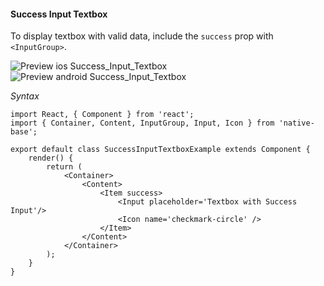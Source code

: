 #### Success Input Textbox

To display textbox with valid data, include the <code>success</code> prop with <code>&lt;InputGroup></code>.

![Preview ios Success_Input_Textbox](https://github.com/GeekyAnts/NativeBase-KitchenSink/raw/master/screenshots/ios/successInput.png)
![Preview android Success_Input_Textbox](https://github.com/GeekyAnts/NativeBase-KitchenSink/raw/master/screenshots/android/successInput.png)

*Syntax*        
<pre class="line-numbers"><code class="language-jsx">import React, { Component } from 'react';
import { Container, Content, InputGroup, Input, Icon } from 'native-base';
​
export default class SuccessInputTextboxExample extends Component {
    render() {
        return (
            &lt;Container>
                &lt;Content>
                    &lt;Item success>
                        &lt;Input placeholder='Textbox with Success Input'/>
                        &lt;Icon name='checkmark-circle' />
                    &lt;/Item>
                &lt;/Content>
            &lt;/Container>
        );
    }
}</code></pre><br />
